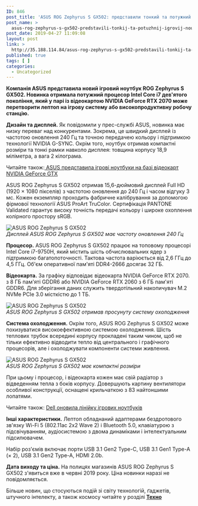 ```yaml
---
ID: 846
post_title: 'ASUS ROG Zephyrus S GX502: представили тонкий та потужний ігровий ноутбук — Телеканал новин 24 &#8212; 24 Канал'
post_name: >
  asus-rog-zephyrus-s-gx502-predstavili-tonkij-ta-potuzhnij-igrovij-noutbuk-telekanal-novin-24-24-kanal
post_date: 2019-04-27 11:09:08
layout: post
link: >
  http://35.188.114.84/asus-rog-zephyrus-s-gx502-predstavili-tonkij-ta-potuzhnij-igrovij-noutbuk-telekanal-novin-24-24-kanal/
published: true
tags: [ ]
categories:
  - Uncategorized
---
```

 <p id="newsAnnotation"><strong>Компанія ASUS представила новий ігровий ноутбук ROG Zephyrus S GX502. Новинка отримала потужний процесор Intel Core i7 дев'ятого покоління, який у парі із відеокартою NVIDIA GeForce RTX 2070 може перетворити лептоп на ігрову систему або високопродуктивну робочу станцію.</strong></p><div id="newsSummary" readability="81.289838337182">
<p dir="ltr"><strong>Дизайн та дисплей.</strong> Як повідомили у прес-службі ASUS, новинка має низку переваг над конкурентами. Зокрема, це швидкий дисплей із частотою оновлення 240 Гц та точною передачею кольору і підтримкою технології NVIDIA G-SYNC. Окрім того, ноутбук отримав компактні розміри та тонкі рамки навколо дисплея: товщина корпусу 18,9 міліметра, а вага 2 кілограма.</p>
<p class="read-also cke-markup">Читайте також:<a class="more-link" data-name="ASUS представила ігрові ноутбуки на базі відеокарт NVIDIA GeForce GTX" data-photosrc="https://24tv.ua/resources/photos/news/260x153_DIR/201904/1145558.jpg?201904114705" href="https://24tv.ua/techno/asus_predstavila_igrovi_noutbuki_na_bazi_videokart_nvidia_geforce_gtx_n1145558">&nbsp;ASUS представила ігрові ноутбуки на базі відеокарт NVIDIA GeForce GTX</a></p>
<p dir="ltr">ASUS ROG Zephyrus S GX502 отримав&nbsp;15,6-дюймовий дисплей Full HD (1920 × 1080 пікселів) з частотою оновлення до 240 Гц і часом відгуку 3 мс. Кожен екземпляр проходить фабричне калібрування за допомогою фірмової технології ASUS ProArt TruColor. Сертифікація PANTONE Validated гарантує високу точність передачі кольору і широке охоплення колірного простору sRGB.</p>
<p dir="ltr"><img alt="ASUS ROG Zephyrus S GX502" src="https://24tv.ua/resources/photos/news/620_DIR/201904/1146129_7481478.png?201904124656"><br><em>Дисплей&nbsp;ASUS ROG Zephyrus S GX502 має частоту оновлення 240 Гц</em></p>
<p dir="ltr"><strong>Процесор.</strong> ASUS ROG Zephyrus S GX502 працює на топовому процесорі Intel Core i7-9750H, який містить шість обчислювальних ядер з підтримкою багатопоточності. Тактова частота варіюється від 2,6 ГГц до 4,5 ГГц. Об'єм оперативної пам'яті DDR4-2666 досягає 32 ГБ.</p>
<p dir="ltr"><strong>Відеокарта.</strong> За графіку відповідає відеокарта NVIDIA GeForce RTX 2070. з 8 ГБ пам'яті GDDR6 або NVIDIA GeForce RTX 2060 з 6 ГБ пам'яті GDDR6. Для зберігання даних служить твердотільний накопичувач M.2 NVMe PCIe 3.0 місткістю до 1 ТБ.</p>
<p dir="ltr"><img alt="ASUS ROG Zephyrus S GX502" src="https://24tv.ua/resources/photos/news/620_DIR/201904/1146129_7481743.jpg?201904125637"><br><em>ASUS ROG Zephyrus S GX502 отримав просунуту систему охолодження</em></p>
<p dir="ltr"><strong>Система охолодження.</strong> Окрім того, ASUS ROG Zephyrus S GX502 може похизуватися високоефективною системою охолодження. Шість теплових трубок всередині корпусу прокладені таким чином, щоб не тільки ефективно відводити тепло від центрального і графічного процесорів, але і охолоджувати компоненти системи живлення.</p>
<p dir="ltr"><img alt="ASUS ROG Zephyrus S GX502" src="https://24tv.ua/resources/photos/news/620_DIR/201904/1146129_7481672.png?201904125637"><br><em>ASUS ROG Zephyrus S GX502 має компактні розміри</em></p>
<p dir="ltr">При цьому і процесор, і відеокарта кожен має свій радіатор з відведенням тепла з боків корпусу. Довершують картину вентилятори особливої конструкції, оснащені крильчаткою з 83 найтоншими лопатями.</p>
<p class="read-also cke-markup" dir="ltr">Читайте також:&nbsp;<a class="more-link" data-name="Dell оновила лінійку ігрових ноутбуків" data-photosrc="https://24tv.ua/resources/photos/news/260x153_DIR/201904/1145245.jpg?201904165539" href="https://24tv.ua/techno/dell_onovila_liniyku_igrovih_noutbukiv_n1145245">Dell оновила лінійку ігрових ноутбуків</a></p>
<p dir="ltr"><strong>Інші характеристики.</strong> Лептоп обладнаний адаптерами бездротового зв'язку Wi-Fi 5 (802.11ac 2x2 Wave 2) і Bluetooth 5.0, клавіатурою з підсвічуванням, аудіосистемою з двома динаміками і інтелектуальним підсилювачем.</p>
<p dir="ltr">Набір роз'ємів включає порти USB 3.1 Gen2 Type-С, USB 3.1 Gen1 Type-A (× 2), USB 3.1 Gen2 Type-A, HDMI 2.0b.</p>
<p dir="ltr"><strong>Дата виходу та ціна.</strong> На полицях магазинів ASUS ROG Zephyrus S GX502 з'явиться вже в червні 2019 року. Ціна новинки наразі не повідомляється.</p>
<p class="insert cke-markup" dir="ltr">Більше новин, що стосуються подій зі світу технологій, ґаджетів, штучного інтелекту, а також космосу читайте у розділі <strong><a href="https://24tv.ua/techno/tehno_tag5908/">Техно</a></strong></p>
</div> 